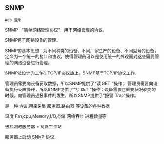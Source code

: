 ## SNMP
`Web 登录`

SNMP：“简单网络管理协议”，用于网络管理的协议。

SNMP用于网络设备的管理。

SNMP的基本思想：为不同种类的设备、不同厂家生产的设备、不同型号的设备，定义为一个统一的接口和协议，使得管理员可以是使用统一的外观面对这些需要管理的网络设备进行管理。


SNMP被设计为工作在TCP/IP协议族上。SNMP基于TCP/IP协议工作.


管理员需要向设备获取数据，所以SNMP提供了“读 GET ”操作；
管理员需要向设备执行设置操作，所以SNMP提供了“写 SET ”操作；设备需要在重要状况改变的时候，向管理员通报事件的发生，所以SNMP提供了“报警 Trap”操作。



是一种 协议.用来采集 服务器/路由器 等设备的各种数据

温度 Fan,cpu,Memory,I/O,存储 网络吞吐 进程数量等

被检测的服务器 + 网管工作站.

服务器上启动 SNMP 协议.



